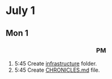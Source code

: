 # July&nbsp;1

## Mon&nbsp;1

<h3 align="center">PM</h3>

1. 5:45 Create&nbsp;[infrastructure](infrastructure/)&nbsp;folder.
1. 5:45 Create&nbsp;[CHRONICLES.md](CHRONICLES.md)&nbsp;file.
